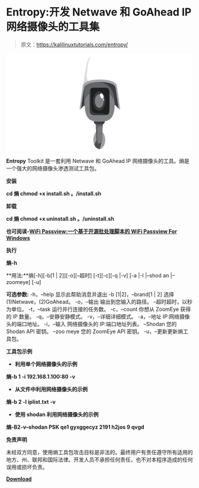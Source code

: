 # Entropy:开发 Netwave 和 GoAhead IP 网络摄像头的工具集

> 原文：<https://kalilinuxtutorials.com/entropy/>

[![Entropy : Set Of Tools To Exploit Netwave & GoAhead IP Webcams](img//4113e0015063981cd1b112a42053e24f.png "Entropy : Set Of Tools To Exploit Netwave & GoAhead IP Webcams")](https://1.bp.blogspot.com/-a5mq04L0UnI/XmaToRrgPHI/AAAAAAAAFWY/acaP9q8KEg08kJTAHSZeNCK1Y8fG1Gj4QCLcBGAsYHQ/s1600/Entropy.png)

**Entropy** Toolkit 是一套利用 Netwave 和 GoAhead IP 网络摄像头的工具。熵是一个强大的网络摄像头渗透测试工具包。

**安装**

**cd 熵
chmod +x install.sh
。/install.sh**

**卸载**

**cd 熵
chmod +x uninstall.sh
。/uninstall.sh**

**也可阅读-[WiFi Passview:一个基于开源批处理脚本的 WiFi Passview For Windows](https://kalilinuxtutorials.com/wifi-passview/)**

**执行**

**熵-h**

**用法:**熵[-h][-b[1 | 2]][-o][–超时]
[-t][-c][-q |-v]
[-a |-I |–shod an |–zoomeye]
[-u]

**可选参数:**
-h，–help 显示此帮助消息并退出
-b [1|2]，–brand[1 | 2]
选择(1)Netwave，(2)GoAhead。
-o，–输出
输出到您输入的路径。
–超时超时，以秒为单位。
-t，–task
运行并行连接的任务数。
-c，–count
你想从 ZoomEye 获得的 IP 数量。
-q，–安静安静模式。
-v，–详细详细模式。
-a，–地址
IP:网络摄像头的端口地址。
-i，–输入
网络摄像头的 IP:端口地址列表。
–Shodan 您的 Shodan API 密钥。
–zoo meye 您的 ZoomEye API 密钥。
-u，–更新更新熵工具包。

**工具包示例**

*   **利用单个网络摄像头的示例**

**熵-b 1 -i 192.168.1.100:80 -v**

*   **从文件中利用网络摄像头的示例**

**熵-b 2 -l iplist.txt -v**

*   **使用 shodan 利用网络摄像头的示例**

**熵-B2-v–shodan PSK qe1 gyxggecyz 2191 h2jos 9 qvgd**

**免责声明**

未经双方同意，使用熵工具包攻击目标是非法的。最终用户有责任遵守所有适用的地方、州、联邦和国际法律。开发人员不承担任何责任，也不对本程序造成的任何误用或损坏负责。

[**Download**](https://github.com/entynetproject/entropy)